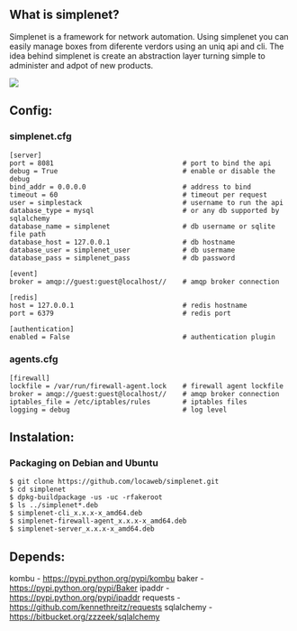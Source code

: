 ## What is simplenet?
Simplenet is a framework for network automation. Using simplenet you can easily manage boxes from diferente verdors using an uniq api and cli. The idea behind simplenet is create an abstraction layer turning simple to administer and adpot of new products.

<img src="https://raw.github.com/locaweb/simplenet/master/simplenet.png">

## Config:
### simplenet.cfg

	[server]
	port = 8081                                # port to bind the api
	debug = True                               # enable or disable the debug
	bind_addr = 0.0.0.0                        # address to bind
	timeout = 60                               # timeout per request
	user = simplestack                         # username to run the api
	database_type = mysql                      # or any db supported by sqlalchemy
	database_name = simplenet                  # db username or sqlite file path
	database_host = 127.0.0.1                  # db hostname
	database_user = simplenet_user             # db usermame
	database_pass = simplenet_pass             # db password

	[event]
	broker = amqp://guest:guest@localhost//    # amqp broker connection

	[redis]
	host = 127.0.0.1                           # redis hostname 
	port = 6379                                # redis port

	[authentication]
	enabled = False                            # authentication plugin

### agents.cfg

	[firewall]
	lockfile = /var/run/firewall-agent.lock    # firewall agent lockfile
	broker = amqp://guest:guest@localhost//    # amqp broker connection
	iptables_file = /etc/iptables/rules        # iptables files
	logging = debug                            # log level

## Instalation:
### Packaging on Debian and Ubuntu

    $ git clone https://github.com/locaweb/simplenet.git
    $ cd simplenet
    $ dpkg-buildpackage -us -uc -rfakeroot
    $ ls ../simplenet*.deb
    $ simplenet-cli_x.x.x-x_amd64.deb
    $ simplenet-firewall-agent_x.x.x-x_amd64.deb
    $ simplenet-server_x.x.x-x_amd64.deb

## Depends:

kombu      - https://pypi.python.org/pypi/kombu
baker      - https://pypi.python.org/pypi/Baker
ipaddr     - https://pypi.python.org/pypi/ipaddr
requests   - https://github.com/kennethreitz/requests
sqlalchemy - https://bitbucket.org/zzzeek/sqlalchemy
